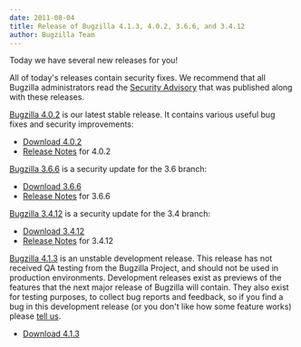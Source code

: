 ```yaml
---
date: 2011-08-04
title: Release of Bugzilla 4.1.3, 4.0.2, 3.6.6, and 3.4.12
author: Bugzilla Team
---
```


Today we have several new releases for you!

All of today's releases contain security fixes. We recommend that all Bugzilla administrators read the [Security Advisory](/security/3.4.11/) that was published along with these releases.

[Bugzilla 4.0.2](/releases/4.0.2/) is our latest stable release. It contains various useful bug fixes and security improvements:

*   [Download 4.0.2](/download/#v40)
*   [Release Notes](/releases/4.0.2/) for 4.0.2

[Bugzilla 3.6.6](/releases/3.6.6/) is a security update for the 3.6 branch:

*   [Download 3.6.6](/download/#v36)
*   [Release Notes](/releases/3.6.6/) for 3.6.6

[Bugzilla 3.4.12](/releases/3.4.12/) is a security update for the 3.4 branch:

*   [Download 3.4.12](/download/#v34)
*   [Release Notes](/releases/3.4.12/) for 3.4.12

[Bugzilla 4.1.3](/releases/4.2/) is an unstable development release. This release has not received QA testing from the Bugzilla Project, and should not be used in production environments. Development releases exist as previews of the features that the next major release of Bugzilla will contain. They also exist for testing purposes, to collect bug reports and feedback, so if you find a bug in this development release (or you don't like how some feature works) please [tell us](/developers/reporting_bugs.html).

*   [Download 4.1.3](/download/#v42)

